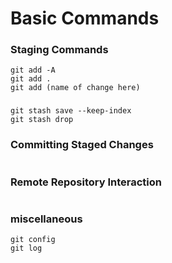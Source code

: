 # Basic Commands

### Staging Commands
```unix
git add -A
git add .
git add (name of change here)
```
###
```unix
git stash save --keep-index
git stash drop
```
### Committing Staged Changes
```unix
```
### Remote Repository Interaction
```unix
```
### miscellaneous
```unix
git config
git log
```
